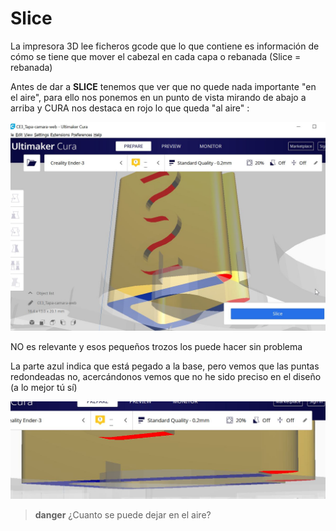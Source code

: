 # Slice

La impresora 3D lee ficheros gcode que lo que contiene es información de cómo se tiene que mover el cabezal en cada capa o rebanada (Slice = rebanada)

Antes de dar a **SLICE** tenemos que ver que no quede nada importante "en el aire", para ello nos ponemos en un punto de vista mirando de abajo a arriba y CURA nos destaca en rojo lo que queda "al aire" :

![](/assets/cura6.jpg)

NO es relevante y esos pequeños trozos los puede hacer sin problema

La parte azul indica que está pegado a la base, pero vemos que las puntas redondeadas no, acercándonos vemos que no he sido preciso en el diseño (a lo mejor tú sí)

![](/assets/cura5.jpg)

>**danger**
>¿Cuanto se puede dejar en el aire?
